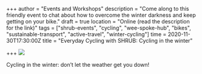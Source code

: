 +++
author = "Events and Workshops"
description = "Come along to this friendly event to chat about how to overcome the winter darkness and keep getting on your bike."
draft = true
location = "Online (read the description for the link)"
tags = ["shrub-events", "cycling", "wee-spoke-hub", "bikes", "sustainable-transport", "active-travel", "winter-cycling"]
time = 2020-11-30T17:30:00Z
title = "Everyday Cycling with SHRUB: Cycling in the winter"

+++
![](https://res.cloudinary.com/shrub-co-op/image/upload/v1605722318/shrubcoop.org/media/winter_cycling_pic_wmgwtf.jpg)

Cycling in the winter: don’t let the weather get you down!
